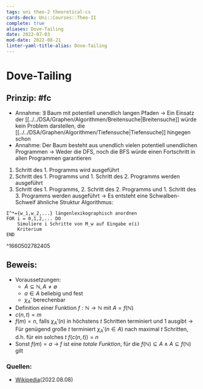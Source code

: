 ```yaml
---
tags: uni theo-2 theoretical-cs
cards-deck: Uni::Courses::Theo-II
complete: true
aliases: Dove-Tailing
date: 2022-07-03
mod-date: 2022-08-21
linter-yaml-title-alias: Dove-Tailing
---
```


# Dove-Tailing

## Prinzip: #fc
- Annahme: $\exists$ Baum mit potentiell unendlich langen Pfaden
	-> Ein Einsatz der [[../../DSA/Graphen/Algorithmen/Breitensuche|Breitensuche]] würde kein Problem darstellen, die [[../../DSA/Graphen/Algorithmen/Tiefensuche|Tiefensuche]] hingegen schon
- Annahme: Der Baum besteht aus unendlich vielen potentiell unendlichen Programmen
	-> Weder die DFS, noch die BFS würde einen Fortschritt in allen Programmen garantieren
1. Schritt des 1. Programms wird ausgeführt
2. Schritt des 1. Programms und 1. Schritt des 2. Programms werden ausgeführt
3. Schritt des 1. Programms, 2. Schritt des 2. Programms und 1. Schritt des 3. Programms werden ausgeführt
	-> Es entsteht eine Schwalben-Schweif ähnliche Struktur
Algorithmus:
```
Σ^*={w_1,w_2,...} längenlexikographisch anordnen
FOR i = 0,1,2,... DO
	Simuliere i Schritte von M_w auf Eingabe e(i)
	Kriterium
END
```
^1660502782405

## Beweis:
- Voraussetzungen:
	- $A \subseteq \mathbb{N}, A \neq \emptyset$
	- $a \in A$ beliebig und fest
	- $\chi_A'$ berechenbar
- Definition einer Funktion $f:\mathbb{N} \rightarrow \mathbb{N}$ mit $A = f(\mathbb{N})$
- $c(n,t)=m$
- $f(m) = n$, falls $\chi_A'(n)$ in höchstens $t$ Schritten terminiert und 1 ausgibt
	-> Für genügend große $t$ terminiert $\chi_A'(n \in A)$ nach maximal $t$ Schritten, d.h. für ein solches $t$ $f(c(n,t))=n$
- Sonst $f(m) = a$
	-> $f$ ist eine *totale Funktion*, für die $f(\mathbb{N}) \subseteq A \wedge A \subseteq f(\mathbb{N})$ gilt

### Quellen:
- [Wikipedia](<https://en.wikipedia.org/wiki/Dovetailing_(computer_science)>)(2022.08.08)

